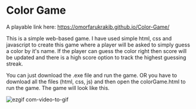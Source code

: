 # Color Game

A playable link here: https://omorfarukrakib.github.io/Color-Game/

This is a simple web-based game. I have used simple html, css and javascript to create this game where a player will be asked to simply guess a color by it's name. If the player can guess the color right then score will be updated and there is a high score option to track the highest guessing streak.

You can just download the .exe file and run the game.
OR you have to download all the files (html, css, js) and then open the colorGame.html to run the game.
The game will look like this.

![ezgif com-video-to-gif](https://user-images.githubusercontent.com/38896577/89856123-2d61b700-dbba-11ea-84e1-a2e417359d51.gif)

